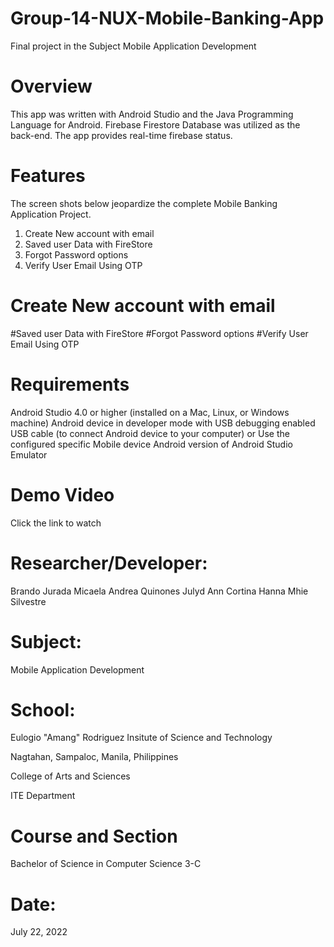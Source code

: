 # Group-14-NUX-Mobile-Banking-App

Final project in the Subject Mobile Application Development

# Overview

This app was written with Android Studio and the Java Programming Language for Android. Firebase Firestore Database was utilized as the back-end. The app provides real-time firebase status.

# Features
The screen shots below jeopardize the complete Mobile Banking Application Project.
1. Create New account with email
2. Saved user Data with FireStore
4. Forgot Password options
5. Verify User Email Using OTP

# Create New account with email
#Saved user Data with FireStore
#Forgot Password options
#Verify User Email Using OTP

# Requirements
Android Studio 4.0 or higher (installed on a Mac, Linux, or Windows machine)
Android device in developer mode with USB debugging enabled
USB cable (to connect Android device to your computer)
or Use the configured specific Mobile device Android version of Android Studio Emulator

# Demo Video
Click the link to watch

# Researcher/Developer:
Brando Jurada
Micaela Andrea Quinones
Julyd Ann Cortina
Hanna Mhie Silvestre

# Subject:
Mobile Application Development

# School:
Eulogio "Amang" Rodriguez Insitute of Science and Technology

Nagtahan, Sampaloc, Manila, Philippines

College of Arts and Sciences

ITE Department

# Course and Section
Bachelor of Science in Computer Science 3-C

# Date:
July 22, 2022
